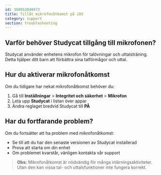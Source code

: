 ```yaml
---
id: 360052040473
title: Tillåt mikrofonåtkomst på iOS
category: support
section: troubleshooting
---
```

## Varför behöver Studycat tillgång till mikrofonen?

Studycat använder enhetens mikrofon för talövningar och uttalsträning. Detta hjälper ditt barn att förbättra sina talförmågor och uttal.  

## Hur du aktiverar mikrofonåtkomst

Om du tidigare har nekat mikrofonåtkomst behöver du:  

1. Gå till **Inställningar** > **Integritet och säkerhet** > **Mikrofon**
2. Leta upp **Studycat** i listan över appar
3. Ändra reglaget bredvid Studycat till **PÅ**

## Har du fortfarande problem?

Om du fortsätter att ha problem med mikrofonåtkomst:

- Se till att du har den senaste versionen av Studycat installerad
- Prova att starta om din enhet  
- Om problemet kvarstår, vänligen kontakta vår support

> **Obs:** Mikrofonåtkomst är nödvändig för många inlärningsaktiviteter. Utan den kan vissa tal- och uttalsfunktioner inte fungera korrekt.